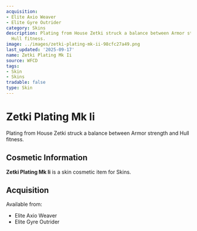 ```yaml
---
acquisition:
- Elite Axio Weaver
- Elite Gyre Outrider
category: Skins
description: Plating from House Zetki struck a balance between Armor strength and
  Hull fitness.
image: ../images/zetki-plating-mk-ii-98cfc27a49.png
last_updated: '2025-09-17'
name: Zetki Plating Mk Ii
source: WFCD
tags:
- Skin
- Skins
tradable: false
type: Skin
---
```


# Zetki Plating Mk Ii

Plating from House Zetki struck a balance between Armor strength and Hull fitness.

## Cosmetic Information

**Zetki Plating Mk Ii** is a skin cosmetic item for Skins.

## Acquisition

Available from:
- Elite Axio Weaver
- Elite Gyre Outrider

